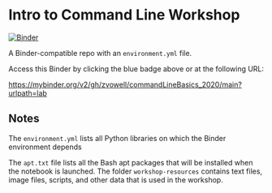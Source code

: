 # Intro to Command Line Workshop

[![Binder](https://mybinder.org/badge_logo.svg)](https://mybinder.org/v2/gh/zvowell/commandLineBasics_2020/main?urlpath=lab)

A Binder-compatible repo with an `environment.yml` file.

Access this Binder by clicking the blue badge above or at the following URL:

https://mybinder.org/v2/gh/zvowell/commandLineBasics_2020/main?urlpath=lab

## Notes
The `environment.yml` lists all Python libraries on which the Binder environment
depends

The `apt.txt` file lists all the Bash apt packages that will be installed when the notebook is launched.
The folder `workshop-resources` contains text files, image files, scripts, and other data that is used in the workshop.
